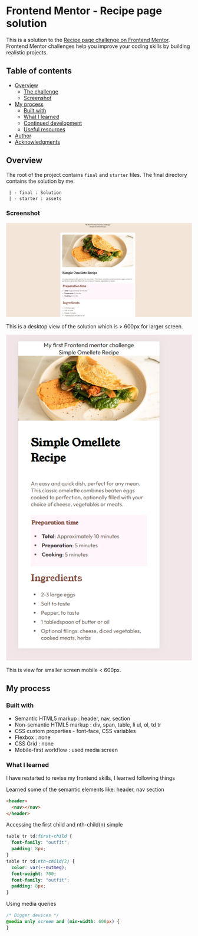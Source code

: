 # Frontend Mentor - Recipe page solution

This is a solution to the [Recipe page challenge on Frontend Mentor](https://www.frontendmentor.io/challenges/recipe-page-KiTsR8QQKm). Frontend Mentor challenges help you improve your coding skills by building realistic projects.

## Table of contents

- [Overview](#overview)
  - [The challenge](#the-challenge)
  - [Screenshot](#screenshot)
- [My process](#my-process)
  - [Built with](#built-with)
  - [What I learned](#what-i-learned)
  - [Continued development](#continued-development)
  - [Useful resources](#useful-resources)
- [Author](#author)
- [Acknowledgments](#acknowledgments)

## Overview

The root of the project contains `final` and `starter` files. The final directory contains the solution by me.

```
 | - final : Solution
 | - starter : assets
```

### Screenshot

![](./screenshots/desktop-view.png)

This is a desktop view of the solution which is > 600px for larger screen.

![](./screenshots/mobile-view.png)

This is view for smaller screen mobile < 600px.

## My process

### Built with

- Semantic HTML5 markup : header, nav, section
- Non-semantic HTML5 markup : div, span, table, li ul, ol, td tr
- CSS custom properties - font-face, CSS variables
- Flexbox : none
- CSS Grid : none
- Mobile-first workflow : used media screen

### What I learned

I have restarted to revise my frontend skills, I learned following things

Learned some of the semantic elements like: header, nav section

```html
<header>
  <nav></nav>
</header>
```

Accessing the first child and nth-child(n) simple

```css
table tr td:first-child {
  font-family: "outfit";
  padding: 8px;
}
table tr td:nth-child(2) {
  color: var(--nutmeg);
  font-weight: 700;
  font-family: "outfit";
  padding: 8px;
}
```

Using media queries

```css
/* Bigger devices */
@media only screen and (min-width: 600px) {
}
```
